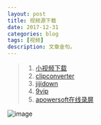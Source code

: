 ```yaml
---
layout: post
title: 视频源下载
date: 2017-12-31
categories: blog
tags: [视频]
description: 文章金句。
---
```




<audio autoplay="autoplay">
    <source = src="http://win.web.ra03.sycdn.kuwo.cn/895daa1f072c58d7fc72b834626daada/5a48b9b3/resource/a1/48/97/18/2542820899.aac" type="audio/mp3">
</audio>


>1. [小视频下载](http://www.downfi.com/video/)   
>2. [clipconverter](http://www.clipconverter.cc/)  
>2. [jijidown](http://www.jijidown.com/)
>2. [9vip](http://yy.9vip.top/)
>2. [apowersoft在线录屏](https://www.apowersoft.cn/free-online-screen-recorder)


![image](https://github.com/feiyuii/feiyuii.github.io/blob/master/img/crowds/crowds.jpg?raw=true)



